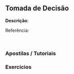 ## Tomada de Decisão
<strong>Descrição</strong>: 
<br/>

Referência: <a href=""></a>

<br/>

### Apostilas / Tutoriais

<ul>
<!-- 
	<li><a href=""></a></li> 
	
-->
</ul>

### Videos

<ul>
<!-- 
	<li><a href=""></a></li> 
-->
</ul>

### Exercicios

<ul>
<!-- 
	<li><a href=""></a></li> 
-->
</ul>
